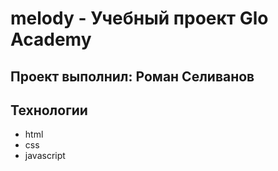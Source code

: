 # melody - Учебный проект Glo Academy
## Проект выполнил: Роман Селиванов

## Технологии
- html
- css
- javascript
